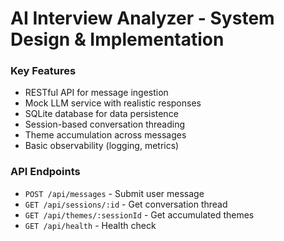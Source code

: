# AI Interview Analyzer - System Design & Implementation

### Key Features
- RESTful API for message ingestion
- Mock LLM service with realistic responses
- SQLite database for data persistence
- Session-based conversation threading
- Theme accumulation across messages
- Basic observability (logging, metrics)

### API Endpoints
- `POST /api/messages` - Submit user message
- `GET /api/sessions/:id` - Get conversation thread
- `GET /api/themes/:sessionId` - Get accumulated themes
- `GET /api/health` - Health check